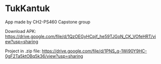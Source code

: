 # TukKantuk
App made by CH2-PS460 Capstone group

Download APK:
https://drive.google.com/file/d/1QzOEGyHCpjf_he59TJGoN_CK_VOfeHRT/view?usp=sharing

Project in .zip file:
https://drive.google.com/file/d/1PNS_g-1Wi90Y9HC-0gF2Ta5ktOBq5k36/view?usp=sharing

